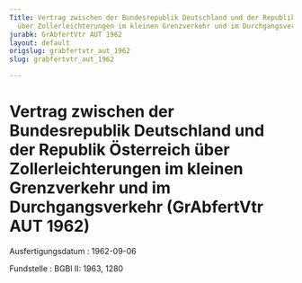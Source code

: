 ```yaml
---
Title: Vertrag zwischen der Bundesrepublik Deutschland und der Republik Österreich
  über Zollerleichterungen im kleinen Grenzverkehr und im Durchgangsverkehr
jurabk: GrAbfertVtr AUT 1962
layout: default
origslug: grabfertvtr_aut_1962
slug: grabfertvtr_aut_1962

---
```


# Vertrag zwischen der Bundesrepublik Deutschland und der Republik Österreich über Zollerleichterungen im kleinen Grenzverkehr und im Durchgangsverkehr (GrAbfertVtr AUT 1962)

Ausfertigungsdatum
:   1962-09-06

Fundstelle
:   BGBl II: 1963, 1280

